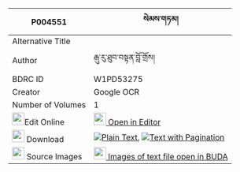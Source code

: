 |P004551|སེམས་གཏམ། 
| --- | --- 
|Alternative Title |
|Author| རྒུ་རུ་ཐུབ་བསྟན་བློ་གྲོས།
|BDRC ID | W1PD53275
|Creator | Google OCR
|Number of Volumes| 1
|<img width="25" src="https://img.icons8.com/color/25/000000/edit-property.png">Edit Online| [<img width="25" src="https://avatars.githubusercontent.com/u/45091458?s=200&v=4"> Open in Editor](http://editor.openpecha.org/P004551)
|<img width="25" src="https://img.icons8.com/fluent/48/000000/download-2.png"/>  Download | [![](https://img.icons8.com/color/20/000000/txt.png)Plain Text](https://github.com/Openpecha/P004551/releases/download/v1/sem_tam_plain_P004551.zip), [![](https://img.icons8.com/color/20/000000/txt.png)Text with Pagination](https://github.com/Openpecha/P004551/releases/download/v1/sem_tam_pages_P004551.zip)
|<img width="25" src="https://img.icons8.com/plasticine/100/000000/pictures-folder.png"/>  Source Images | [<img width="25" src="https://library.bdrc.io/icons/BUDA-small.svg"> Images of text file open in BUDA](https://library.bdrc.io/show/bdr:W1PD53275)